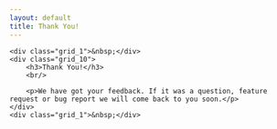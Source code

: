 ```yaml
---
layout: default
title: Thank You!
---
```


<div class="container_12 about">

    <div class="grid_1">&nbsp;</div>
    <div class="grid_10">
        <h3>Thank You!</h3>
        <br/>

        <p>We have got your feedback. If it was a question, feature request or bug report we will come back to you soon.</p>
    </div>
    <div class="grid_1">&nbsp;</div>

</div>